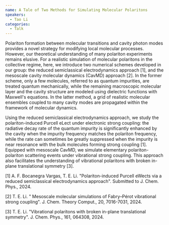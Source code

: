```yaml
---
name: A Tale of Two Methods for Simulating Molecular Polaritons
speakers:
  - Tao Li
categories:
  - Talk
---
```


Polariton formation between molecular transitions and cavity photon modes provides a novel strategy for modifying local molecular processes. However, our theoretical understanding of many polariton experiments remains elusive. For a realistic simulation of molecular polaritons in the collective regime, here, we introduce two numerical schemes developed in our group: the reduced semiclassical electrodynamics approach [1], and the mesoscale cavity molecular dynamics (CavMD) approach [2]. In the former scheme, only a few molecules, referred to as quantum impurities, are treated quantum mechanically, while the remaining macroscopic molecular layer and the cavity structure are modeled using dielectric functions with Maxwell's equations. In the latter method, a grid of realistic molecular ensembles coupled to many cavity modes are propagated within the framework of molecular dynamics.

Using the reduced semiclassical electrodynamics approach, we study the polariton-induced Purcell eLect under electronic strong coupling: the radiative decay rate of the quantum impurity is significantly enhanced by the cavity when the impurity frequency matches the polariton frequency, while the rate can sometimes be greatly suppressed when the impurity is near resonance with the bulk molecules forming strong coupling [1]. Equipped with mesoscale CavMD, we simulate elementary polariton-polariton scattering events under vibrational strong coupling. This approach also facilitates the understanding of vibrational polaritons with broken in-plane translational symmetry [3].

[1] A. F. Bocanegra Vargas, T. E. Li. "Polariton-induced Purcell eWects via a reduced semiclassical electrodynamics approach". Submitted to J. Chem. Phys., 2024.

[2] T. E. Li. " Mesoscale molecular simulations of Fabry–Pérot vibrational strong coupling". J. Chem. Theory Comput., 20, 7016-7031, 2024.

[3] T. E. Li. "Vibrational polaritons with broken in-plane translational symmetry". J. Chem. Phys., 161, 064308, 2024.
